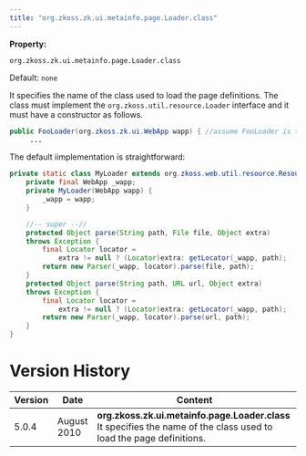 ```yaml
---
title: "org.zkoss.zk.ui.metainfo.page.Loader.class"
---
```


**Property:**

`org.zkoss.zk.ui.metainfo.page.Loader.class`

Default:  `none`

It specifies the name of the class used to load the page definitions.
The class must implement the
`org.zkoss.util.resource.Loader` interface and it must
have a constructor as follows.

```java
public FooLoader(org.zkoss.zk.ui.WebApp wapp) { //assume FooLoader is the implementation class
     ...
```

The default iimplementation is straightforward:

```java
private static class MyLoader extends org.zkoss.web.util.resource.ResourceLoader {
    private final WebApp _wapp;
    private MyLoader(WebApp wapp) {
        _wapp = wapp;
    }

    //-- super --//
    protected Object parse(String path, File file, Object extra)
    throws Exception {
        final Locator locator =
            extra != null ? (Locator)extra: getLocator(_wapp, path);
        return new Parser(_wapp, locator).parse(file, path);
    }
    protected Object parse(String path, URL url, Object extra)
    throws Exception {
        final Locator locator =
            extra != null ? (Locator)extra: getLocator(_wapp, path);
        return new Parser(_wapp, locator).parse(url, path);
    }
}
```

# Version History

| Version | Date        | Content                                                                                                              |
|---------|-------------|----------------------------------------------------------------------------------------------------------------------|
| 5.0.4   | August 2010 | **org.zkoss.zk.ui.metainfo.page.Loader.class** It specifies the name of the class used to load the page definitions. |

